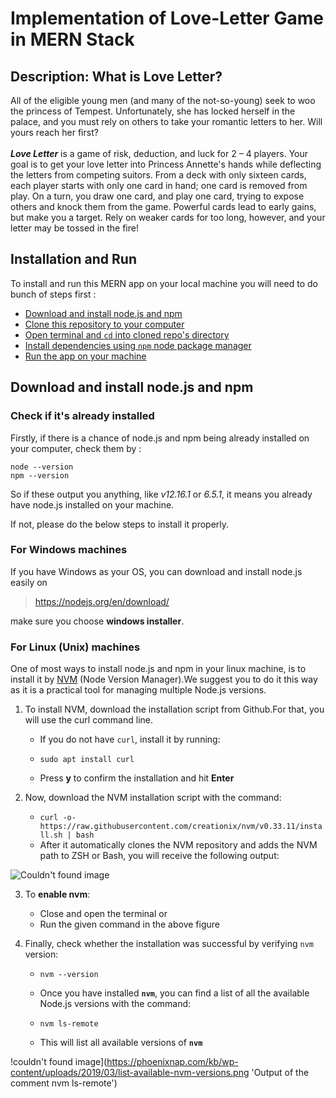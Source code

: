 # Implementation of Love-Letter Game in MERN Stack 

## Description: What is Love Letter?
All of the eligible young men (and many of the not-so-young) seek to woo the princess of Tempest. Unfortunately, she has locked herself in the palace, and you must rely on others to take your romantic letters to her. Will yours reach her first? <br /><br />
***Love Letter*** is a game of risk, deduction, and luck for 2 – 4 players. Your goal is to get your love letter into Princess Annette's hands while deflecting the letters from competing suitors. From a deck with only sixteen cards, each player starts with only one card in hand; one card is removed from play. On a turn, you draw one card, and play one card, trying to expose others and knock them from the game. Powerful cards lead to early gains, but make you a target. Rely on weaker cards for too long, however, and your letter may be tossed in the fire!

## Installation and Run
To install and run this MERN app on your local machine you will need to do bunch of steps first :
- [Download and install node.js and npm](#download)
- [Clone this repository to your computer](#clone)
- [Open terminal and `cd` into cloned repo's directory](#open)
- [Install dependencies using `npm` node package manager](#dependencies)
- [Run the app on your machine](#run)


## Download and install node.js and npm
### Check if it's already installed
Firstly, if there is a chance of node.js and npm being already installed on your computer, check them by :
```
node --version
npm --version
```
So if these output you anything, like *v12.16.1* or *6.5.1*, it means you already have node.js installed on your machine.

If not, please do the below steps to install it properly.

### For Windows machines
If you have Windows as your OS, you can download and install node.js easily on
> https://nodejs.org/en/download/

make sure you choose **windows installer**.

### For Linux (Unix) machines
One of most ways to install node.js and npm in your linux machine, is to install it by [NVM](https://github.com/nvm-sh/nvm) (Node Version Manager).We suggest you to do it this way as it is a practical tool for managing multiple Node.js versions. 
1. To install NVM, download the installation script from Github.For that, you will use the curl command line.
   - If you do not have `curl`, install it by running:
   
   - `sudo apt install curl`
   
   - Press **y** to confirm the installation and hit **Enter**
   
2. Now, download the NVM installation script with the command:
   - `curl -o- https://raw.githubusercontent.com/creationix/nvm/v0.33.11/install.sh | bash`
   - After it automatically clones the NVM repository and adds the NVM path to ZSH or Bash, you will receive the        following output:
   
![Couldn't found image](https://phoenixnap.com/kb/wp-content/uploads/2019/03/download-nvm-installation-script.png   'NVM post-installation output')

3. To **enable nvm**:
   - Close and open the terminal or
   - Run the given command in the above figure

4. Finally, check whether the installation was successful by verifying `nvm` version:
   - `nvm --version`
   
   - Once you have installed **`nvm`**, you can find a list of all the available Node.js versions with the command: 
   
   - `nvm ls-remote`
   
   - This will list all available versions of **`nvm`**
   
!couldn't found image](https://phoenixnap.com/kb/wp-content/uploads/2019/03/list-available-nvm-versions.png 'Output of the comment nvm ls-remote')

